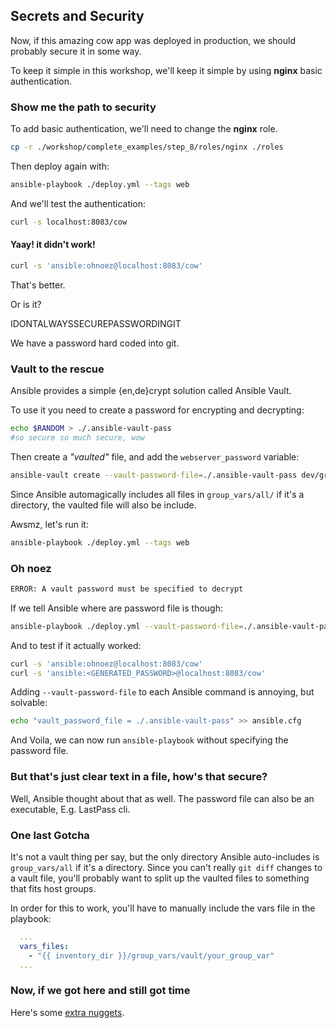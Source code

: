 ## Secrets and Security

Now, if this amazing cow app was deployed in production, we should probably secure it in some way.

To keep it simple in this workshop, we'll keep it simple by using **nginx** basic authentication.

### Show me the path to security

To add basic authentication, we'll need to change the **nginx** role.

```bash
cp -r ./workshop/complete_examples/step_8/roles/nginx ./roles
```

Then deploy again with:

```bash
ansible-playbook ./deploy.yml --tags web
```

And we'll test the authentication:
```bash
curl -s localhost:8083/cow
```

#### Yaay! it didn't work!

```bash
curl -s 'ansible:ohnoez@localhost:8083/cow'
```

That's better.

Or is it?

IDONTALWAYSSECUREPASSWORDINGIT

We have a password hard coded into git.

### Vault to the rescue

Ansible provides a simple {en,de}crypt solution called Ansible Vault.

To use it you need to create a password for encrypting and decrypting:


```bash
echo $RANDOM > ./.ansible-vault-pass
#so secure so much secure, wow
```

Then create a _"vaulted"_ file, and add the `webserver_password` variable:

```bash
ansible-vault create --vault-password-file=./.ansible-vault-pass dev/group_vars/all/vault
```

Since Ansible automagically includes all files in `group_vars/all/` if it's a directory, the vaulted file will also be include.

Awsmz, let's run it:

```bash
ansible-playbook ./deploy.yml --tags web
```

### Oh noez

```bash
ERROR: A vault password must be specified to decrypt
```

If we tell Ansible where are password file is though:

```bash
ansible-playbook ./deploy.yml --vault-password-file=./.ansible-vault-pass --tags web
```

And to test if it actually worked:

```bash
curl -s 'ansible:ohnoez@localhost:8083/cow'
curl -s 'ansible:<GENERATED_PASSWORD>@localhost:8083/cow'
```

Adding `--vault-password-file` to each Ansible command is annoying, but solvable:

```bash
echo "vault_password_file = ./.ansible-vault-pass" >> ansible.cfg
```

And Voila, we can now run `ansible-playbook` without specifying the password file.

### But that's just clear text in a file, how's that secure?

Well, Ansible thought about that as well. The password file can also be an executable, E.g. LastPass cli.

### One last Gotcha

It's not a vault thing per say, but the only directory Ansible auto-includes is `group_vars/all` if it's a directory.
Since you can't really `git diff` changes to a vault file, you'll probably want to split up the vaulted files to something that fits host groups.

In order for this to work, you'll have to manually include the vars file in the playbook:

```yaml
  ...
  vars_files:
    - "{{ inventory_dir }}/group_vars/vault/your_group_var"
  ...
```

### Now, if we got here and still got time

Here's some [extra nuggets](./9_extra_scale_inheritance_and_tipz.md).
